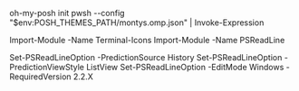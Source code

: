 oh-my-posh init pwsh --config "$env:POSH_THEMES_PATH/montys.omp.json" | Invoke-Expression

Import-Module -Name Terminal-Icons
Import-Module -Name PSReadLine


Set-PSReadLineOption -PredictionSource History
Set-PSReadLineOption -PredictionViewStyle ListView
Set-PSReadLineOption -EditMode Windows
-RequiredVersion 2.2.X
